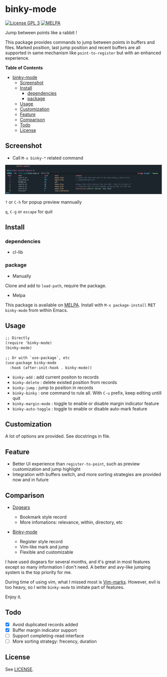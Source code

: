 # binky-mode

[![License GPL 3](https://img.shields.io/badge/license-GPL_3-green.svg?style=flat)](LICENSE)
[![MELPA](http://melpa.org/packages/binky-mode-badge.svg)](http://melpa.org/#/binky-mode)

Jump between points like a rabbit !

This package provides commands to jump between points in buffers and files.
Marked position, last jump position and recent buffers are all supported in
same mechanism like `point-to-register` but with an enhanced experience.

<!-- markdown-toc start -->

**Table of Contents**

- [binky-mode](#binky-mode)
  - [Screenshot](#screenshot)
  - [Install](#install)
    - [dependencies](#dependencies)
    - [package](#package)
  - [Usage](#usage)
  - [Customization](#customization)
  - [Feature](#feature)
  - [Comparison](#comparison)
  - [Todo](#todo)
  - [License](#license)

<!-- markdown-toc end -->

## Screenshot

- Call `M-x binky-*` related command

![binky with preview](image/binky-preview.png)

`?` or `C-h` for popup preview mannually

`q`, `C-g` or `escape` for quit

## Install

### dependencies

- cl-lib

### package

- Manually

Clone and add to `load-path`, require the package.

- Melpa

This package is available on [MELPA][melpa].
Install with `M-x package-install` <kbd>RET</kbd> `binky-mode` from within Emacs.

## Usage

```elisp
;; Directly
(require 'binky-mode)
(binky-mode)

;; Or with `use-package`, etc
(use-package binky-mode
  :hook (after-init-hook . binky-mode))
```

- `binky-add`    : add current positon to records
- `binky-delete` : delete existed position from records
- `binky-jump`   : jump to position in records
- `binky-binky`  : one command to rule all. With `C-u` prefix, keep editing untill quit 
- `binky-margin-mode`  : toggle to enable or disable margin indicator feature
- `binky-auto-toggle`  : toggle to enable or disable auto-mark feature

## Customization

A lot of options are provided. See docstrings in file.

## Feature

- Better UI experience than `register-to-point`, such as preview customization and jump highlight
- Integration with buffers switch, and more sorting strategies are provided now and in future

## Comparison

- [Dogears](https://github.com/alphapapa/dogears.el)
  - Bookmark style record
  - More infomations: relevance, within, directory, etc

- [Binky-mode](https://github.com/liuyinz/binky-mode)
  - Register style record
  - Vim-like mark and jump
  - Flexible and customizable

I have used dogears for several months, and it's great in most features except so many information
I don't need. A better and avy-like jumping system is the top priority for me.

During time of using vim, what I missed most is [Vim-marks](https://vim.fandom.com/wiki/Using_marks). However,
evil is too heavy, so I write `binky-mode` to imitate part of features.

Enjoy it.

## Todo

- [x] Avoid duplicated records added
- [x] Buffer margin indicator support
- [ ] Support completing-read interface
- [ ] More sorting strategy: frecency, duration

## License

See [LICENSE](LICENSE).

[melpa]: http://melpa.org/#/binky-mode
